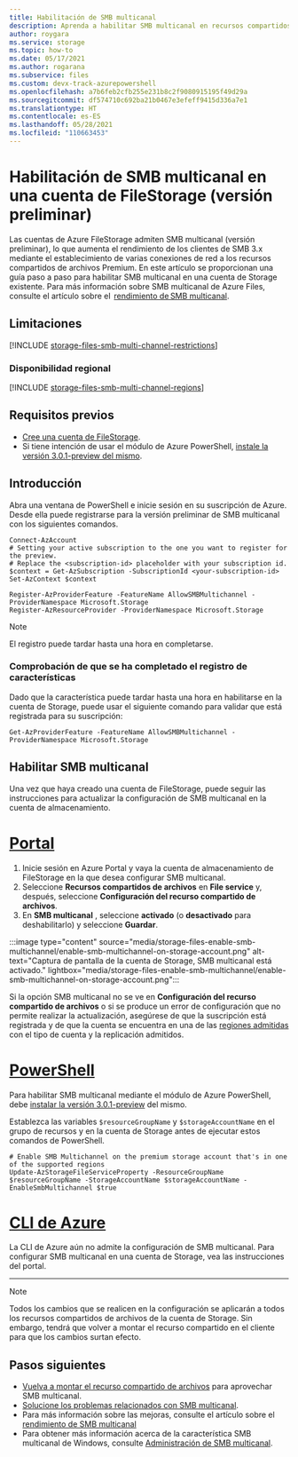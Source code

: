 ```yaml
---
title: Habilitación de SMB multicanal
description: Aprenda a habilitar SMB multicanal en recursos compartidos de archivos Premium de Azure.
author: roygara
ms.service: storage
ms.topic: how-to
ms.date: 05/17/2021
ms.author: rogarana
ms.subservice: files
ms.custom: devx-track-azurepowershell
ms.openlocfilehash: a7b6feb2cfb255e231b8c2f9080915195f49d29a
ms.sourcegitcommit: df574710c692ba21b0467e3efeff9415d336a7e1
ms.translationtype: HT
ms.contentlocale: es-ES
ms.lasthandoff: 05/28/2021
ms.locfileid: "110663453"
---
```

# <a name="enable-smb-multichannel-on-a-filestorage-account-preview"></a>Habilitación de SMB multicanal en una cuenta de FileStorage (versión preliminar) 

Las cuentas de Azure FileStorage admiten SMB multicanal (versión preliminar), lo que aumenta el rendimiento de los clientes de SMB 3.x mediante el establecimiento de varias conexiones de red a los recursos compartidos de archivos Premium. En este artículo se proporcionan una guía paso a paso para habilitar SMB multicanal en una cuenta de Storage existente. Para más información sobre SMB multicanal de Azure Files, consulte el artículo sobre el  [rendimiento de SMB multicanal](storage-files-smb-multichannel-performance.md).

## <a name="limitations"></a>Limitaciones

[!INCLUDE [storage-files-smb-multi-channel-restrictions](../../../includes/storage-files-smb-multi-channel-restrictions.md)]

### <a name="regional-availability"></a>Disponibilidad regional

[!INCLUDE [storage-files-smb-multi-channel-regions](../../../includes/storage-files-smb-multi-channel-regions.md)]

## <a name="prerequisites"></a>Requisitos previos

- [Cree una cuenta de FileStorage](./storage-how-to-create-file-share.md).
- Si tiene intención de usar el módulo de Azure PowerShell, [instale la versión 3.0.1-preview del mismo](https://www.powershellgallery.com/packages/Az.Storage/3.0.1-preview).

## <a name="getting-started"></a>Introducción

Abra una ventana de PowerShell e inicie sesión en su suscripción de Azure. Desde ella puede registrarse para la versión preliminar de SMB multicanal con los siguientes comandos.

```azurepowershell
Connect-AzAccount
# Setting your active subscription to the one you want to register for the preview. 
# Replace the <subscription-id> placeholder with your subscription id. 
$context = Get-AzSubscription -SubscriptionId <your-subscription-id> 
Set-AzContext $context

Register-AzProviderFeature -FeatureName AllowSMBMultichannel -ProviderNamespace Microsoft.Storage 
Register-AzResourceProvider -ProviderNamespace Microsoft.Storage 
```

> [!NOTE]
> El registro puede tardar hasta una hora en completarse.

### <a name="verify-that-feature-registration-is-complete"></a>Comprobación de que se ha completado el registro de características

Dado que la característica puede tardar hasta una hora en habilitarse en la cuenta de Storage, puede usar el siguiente comando para validar que está registrada para su suscripción:

```azurepowershell
Get-AzProviderFeature -FeatureName AllowSMBMultichannel -ProviderNamespace Microsoft.Storage
```


## <a name="enable-smb-multichannel"></a>Habilitar SMB multicanal 
Una vez que haya creado una cuenta de FileStorage, puede seguir las instrucciones para actualizar la configuración de SMB multicanal en la cuenta de almacenamiento.

# <a name="portal"></a>[Portal](#tab/azure-portal)
1. Inicie sesión en Azure Portal y vaya la cuenta de almacenamiento de FileStorage en la que desea configurar SMB multicanal.
1. Seleccione **Recursos compartidos de archivos** en **File service** y, después, seleccione **Configuración del recurso compartido de archivos**.
1. En **SMB multicanal** , seleccione **activado** (o **desactivado** para deshabilitarlo) y seleccione **Guardar**.

:::image type="content" source="media/storage-files-enable-smb-multichannel/enable-smb-multichannel-on-storage-account.png" alt-text="Captura de pantalla de la cuenta de Storage, SMB multicanal está activado."  lightbox="media/storage-files-enable-smb-multichannel/enable-smb-multichannel-on-storage-account.png":::

Si la opción SMB multicanal no se ve en **Configuración del recurso compartido de archivos** o si se produce un error de configuración que no permite realizar la actualización, asegúrese de que la suscripción está registrada y de que la cuenta se encuentra en una de las [regiones admitidas](#regional-availability) con el tipo de cuenta y la replicación admitidos.

# <a name="powershell"></a>[PowerShell](#tab/azure-powershell)

Para habilitar SMB multicanal mediante el módulo de Azure PowerShell, debe [instalar la versión 3.0.1-preview](https://www.powershellgallery.com/packages/Az.Storage/3.0.1-preview) del mismo.

Establezca las variables `$resourceGroupName` y `$storageAccountName` en el grupo de recursos y en la cuenta de Storage antes de ejecutar estos comandos de PowerShell.

```azurepowershell
# Enable SMB Multichannel on the premium storage account that's in one of the supported regions
Update-AzStorageFileServiceProperty -ResourceGroupName $resourceGroupName -StorageAccountName $storageAccountName -EnableSmbMultichannel $true 
```

# <a name="azure-cli"></a>[CLI de Azure](#tab/azure-cli)
La CLI de Azure aún no admite la configuración de SMB multicanal. Para configurar SMB multicanal en una cuenta de Storage, vea las instrucciones del portal.

---

> [!NOTE]
> Todos los cambios que se realicen en la configuración se aplicarán a todos los recursos compartidos de archivos de la cuenta de Storage. Sin embargo, tendrá que volver a montar el recurso compartido en el cliente para que los cambios surtan efecto.


## <a name="next-steps"></a>Pasos siguientes 

- [Vuelva a montar el recurso compartido de archivos](storage-how-to-use-files-windows.md) para aprovechar SMB multicanal.
- [Solucione los problemas relacionados con SMB multicanal](storage-troubleshooting-files-performance.md#smb-multichannel-option-not-visible-under-file-share-settings).
- Para más información sobre las mejoras, consulte el artículo sobre el [rendimiento de SMB multicanal](storage-files-smb-multichannel-performance.md)
 - Para obtener más información acerca de la característica SMB multicanal de Windows, consulte [Administración de SMB multicanal](/azure-stack/hci/manage/manage-smb-multichannel).
